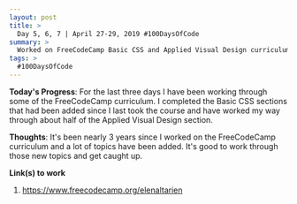```yaml
---
layout: post
title: >
  Day 5, 6, 7 | April 27-29, 2019 #100DaysOfCode
summary: >
  Worked on FreeCodeCamp Basic CSS and Applied Visual Design curriculum.
tags: >
  #100DaysOfCode
---
```



**Today's Progress**: For the last three days I have been working through some of the FreeCodeCamp curriculum. I completed the Basic CSS sections that had been added since I last took the course and have worked my way through about half of the Applied Visual Design section.

**Thoughts**: It's been nearly 3 years since I worked on the FreeCodeCamp curriculum and a lot of topics have been added. It's good to work through those new topics and get caught up. 

**Link(s) to work**
1. https://www.freecodecamp.org/elenaltarien